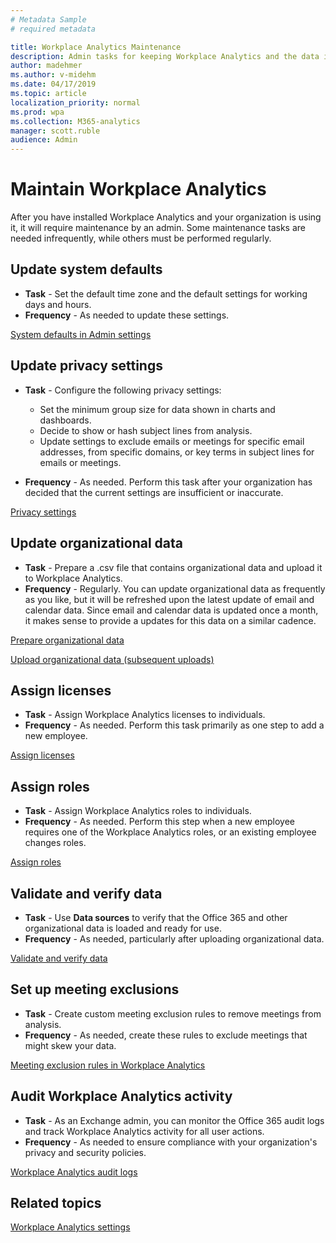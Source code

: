 ```yaml
---
# Metadata Sample
# required metadata

title: Workplace Analytics Maintenance
description: Admin tasks for keeping Workplace Analytics and the data it uses up-to-date
author: madehmer
ms.author: v-midehm
ms.date: 04/17/2019
ms.topic: article
localization_priority: normal 
ms.prod: wpa
ms.collection: M365-analytics
manager: scott.ruble
audience: Admin
---
```


# Maintain Workplace Analytics

After you have installed Workplace Analytics and your organization is using it, it will require maintenance by an admin. Some maintenance tasks are needed infrequently, while others must be performed regularly.  

## Update system defaults

 * **Task** - Set the default time zone and the default settings for working days and hours.  
 * **Frequency** - As needed to update these settings.

[System defaults in Admin settings](../use/settings.md#system-defaults)

## Update privacy settings

 * **Task** - Configure the following privacy settings:

   * Set the minimum group size for data shown in charts and dashboards.
   * Decide to show or hash subject lines from analysis.
   * Update settings to exclude emails or meetings for specific email addresses, from specific domains, or key terms in subject lines for emails or meetings.

 * **Frequency** - As needed. Perform this task after your organization has decided that the current settings are insufficient or inaccurate.

[Privacy settings](../use/settings.md#privacy-settings)

## Update organizational data

 * **Task** - Prepare a .csv file that contains organizational data and upload it to Workplace Analytics.  
 * **Frequency** - Regularly. You can update organizational data as frequently as you like, but it will be refreshed upon the latest update of email and calendar data. Since email and calendar data is updated once a month, it makes sense to provide a updates for this data on a similar cadence.

[Prepare organizational data](prepare-organizational-data.md)

[Upload organizational data (subsequent uploads)](upload-organizational-data.md)

## Assign licenses  

 * **Task** - Assign Workplace Analytics licenses to individuals.  
 * **Frequency** - As needed. Perform this task primarily as one step to add a new employee.

[Assign licenses](assign-licenses-to-population.md)

## Assign roles

 * **Task** - Assign Workplace Analytics roles to individuals.  
 * **Frequency** - As needed. Perform this step when a new employee requires one of the Workplace Analytics roles, or an existing employee changes roles.

[Assign roles](assign-roles-to-wpa-admins.md)

## Validate and verify data

 * **Task** - Use **Data sources** to verify that the Office 365 and other organizational data is loaded and ready for use.
 * **Frequency** - As needed, particularly after uploading organizational data.

[Validate and verify data](validate-verify-data.md)

## Set up meeting exclusions

 * **Task** - Create custom meeting exclusion rules to remove meetings from analysis.  
 * **Frequency** - As needed, create these rules to exclude meetings that might skew your data.

[Meeting exclusion rules in Workplace Analytics](../tutorials/meeting-exclusions-intro.md)

## Audit Workplace Analytics activity

 * **Task** - As an Exchange admin, you can monitor the Office 365 audit logs and track Workplace Analytics activity for all user actions.
 * **Frequency** - As needed to ensure compliance with your organization's privacy and security policies.

[Workplace Analytics audit logs](../setup/audit-logs.md)

## Related topics

[Workplace Analytics settings](../use/settings.md)